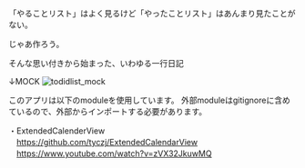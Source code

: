 
「やることリスト」はよく見るけど「やったことリスト」はあんまり見たことがない。

じゃあ作ろう。

そんな思い付きから始まった、いわゆる一行日記

↓MOCK
![todidlist_mock](https://user-images.githubusercontent.com/13359636/35805777-7a7ee332-0ac0-11e8-9a5f-b7e0bcffba38.png)


このアプリは以下のmoduleを使用しています。
外部moduleはgitignoreに含めているので、外部からインポートする必要があります。

・ExtendedCalenderView  
　https://github.com/tyczj/ExtendedCalendarView  
　https://www.youtube.com/watch?v=zVX32JkuwMQ

